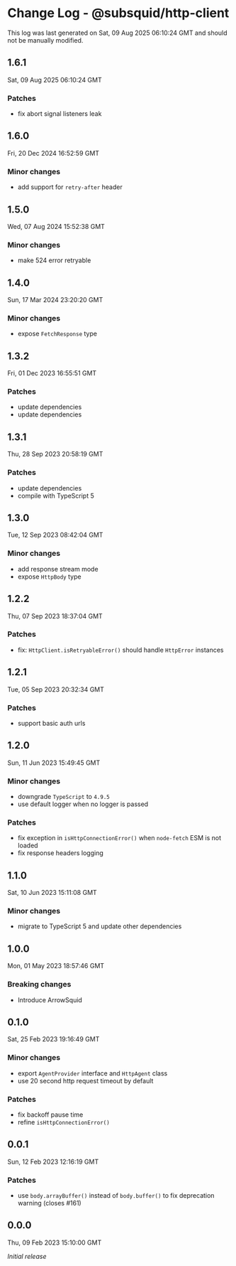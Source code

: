 # Change Log - @subsquid/http-client

This log was last generated on Sat, 09 Aug 2025 06:10:24 GMT and should not be manually modified.

## 1.6.1
Sat, 09 Aug 2025 06:10:24 GMT

### Patches

- fix abort signal listeners leak

## 1.6.0
Fri, 20 Dec 2024 16:52:59 GMT

### Minor changes

- add support for `retry-after` header

## 1.5.0
Wed, 07 Aug 2024 15:52:38 GMT

### Minor changes

- make 524 error retryable

## 1.4.0
Sun, 17 Mar 2024 23:20:20 GMT

### Minor changes

- expose `FetchResponse` type

## 1.3.2
Fri, 01 Dec 2023 16:55:51 GMT

### Patches

- update dependencies
- update dependencies

## 1.3.1
Thu, 28 Sep 2023 20:58:19 GMT

### Patches

- update dependencies
- compile with TypeScript 5

## 1.3.0
Tue, 12 Sep 2023 08:42:04 GMT

### Minor changes

- add response stream mode
- expose `HttpBody` type

## 1.2.2
Thu, 07 Sep 2023 18:37:04 GMT

### Patches

- fix: `HttpClient.isRetryableError()` should handle `HttpError` instances

## 1.2.1
Tue, 05 Sep 2023 20:32:34 GMT

### Patches

- support basic auth urls

## 1.2.0
Sun, 11 Jun 2023 15:49:45 GMT

### Minor changes

- downgrade `TypeScript` to `4.9.5`
- use default logger when no logger is passed

### Patches

- fix exception in `isHttpConnectionError()` when `node-fetch` ESM is not loaded
- fix response headers logging

## 1.1.0
Sat, 10 Jun 2023 15:11:08 GMT

### Minor changes

- migrate to TypeScript 5 and update other dependencies

## 1.0.0
Mon, 01 May 2023 18:57:46 GMT

### Breaking changes

- Introduce ArrowSquid

## 0.1.0
Sat, 25 Feb 2023 19:16:49 GMT

### Minor changes

- export `AgentProvider` interface and `HttpAgent` class
- use 20 second http request timeout by default

### Patches

- fix backoff pause time
- refine `isHttpConnectionError()`

## 0.0.1
Sun, 12 Feb 2023 12:16:19 GMT

### Patches

- use `body.arrayBuffer()` instead of `body.buffer()` to fix deprecation warning (closes #161)

## 0.0.0
Thu, 09 Feb 2023 15:10:00 GMT

_Initial release_

